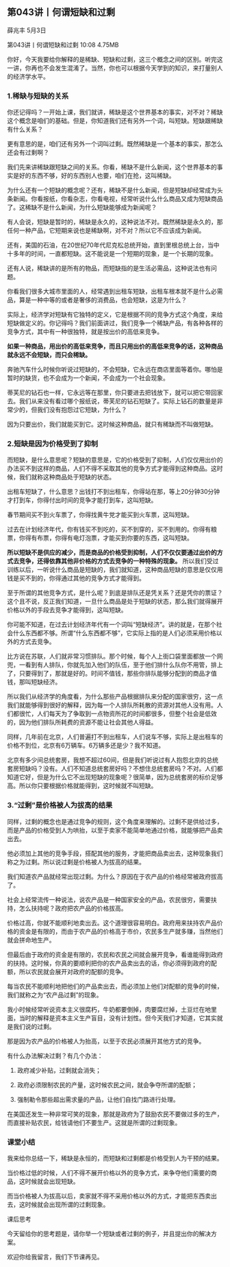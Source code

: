 

## 第043讲丨何谓短缺和过剩


薛兆丰
5月3日

第043讲丨何谓短缺和过剩
10:08 4.75MB


你好，今天我要给你解释的是稀缺、短缺和过剩，这三个概念之间的区别。听完这一讲，你再也不会发生混淆了。当然，你也可以根据今天学到的知识，来打量别人的经济学水平。

### 1.稀缺与短缺的关系

你还记得吗？一开始上课，我们就讲，稀缺是这个世界基本的事实，对不对？稀缺这个概念是咱们的基础。但是，你知道我们还有另外一个词，叫短缺。短缺跟稀缺有什么关系？

更有意思的是，咱们还有另外一个词叫过剩。既然稀缺是一个基本的事实，那怎么还会有过剩啊？

我们先来讲稀缺跟短缺之间的关系。你看，稀缺不是什么新闻，这个世界基本的事实是好的东西不够，好的东西别人也要，咱们在抢，这叫稀缺。

为什么还有一个短缺的概念呢？还有，稀缺不是什么新闻，但是短缺却经常成为头条新闻。你看报纸，你看杂志，你看电视，经常听说什么什么商品又成为短缺商品了。这稀缺不是什么新闻，为什么短缺能够成为新闻呢？

有人会说，短缺是暂时的，稀缺是永久的，这种说法不对。既然稀缺是永久的，那任何一种产品，它短期来说也是稀缺啊，对不对？所以它不应该成为新闻。

还有，美国的石油，在20世纪70年代尼克松总统开始，直到里根总统上台，当中十多年的时间，一直都短缺。这不能说是一个短期的现象，是一个长期的现象。

还有人说，稀缺讲的是所有的物品，而短缺指的是生活必需品，这种说法也有问题。

你看我们很多大城市里面的人，经常遇到出租车短缺，出租车根本就不是什么必需品，算是一种中等的或者是奢侈的消费品，也会短缺，这是为什么？

实际上，经济学对短缺有它独特的定义，它是根据不同的竞争方式这个角度，来给短缺做定义的。你记得吗？我们前面讲过，我们竞争一个稀缺产品，有各种各样的竞争方式，其中有一种很独特，就是按出价的高低来竞争。

**如果一种商品，用出价的高低来竞争，而且只用出价的高低来竞争的话，这种商品就永远不会短缺，而只会稀缺。**

奔驰汽车什么时候你听说过短缺的，不会短缺，它永远在商店里面等着你。哪怕是暂时的缺货，也不会成为一个新闻，不会成为一个社会现象。

蒂芙尼的钻石也一样，它永远等在那里，你只要进去把钱放下，就可以把它带回家去。我们从来没有看过哪个报纸说，蒂芙尼的钻石短缺了。实际上钻石的数量是非常少的，但我们没有抱怨过它短缺，为什么？

因为只要出价，我们就能买到它。这时候这种商品，就只有稀缺而不叫做短缺。

### 2.短缺是因为价格受到了抑制

而短缺，是什么意思呢？短缺的意思是，它的价格受到了抑制，人们仅仅用出价的办法买不到这样的商品，人们不得不采取其他的竞争方式才能得到这种商品。这时候，我们就称这种商品处于短缺的状态。

出租车短缺了，什么意思？出钱打不到出租车，你得站在那，等上20分钟30分钟才打到车，你得付出时间的竞争才能打到车，这叫短缺。

春节期间买不到火车票了，你得找黄牛党才能买到火车票，这叫短缺。

过去在计划经济年代，你有钱买不到吃的，买不到穿的，买不到用的。你得有粮票，你得有布票，你得有电灯泡票，才能买到你要的东西，这叫短缺。

**所以短缺不是供应的减少，而是商品的价格受到抑制，人们不仅仅要通过出价的方式去竞争，还得依靠其他非价格的方式去竞争的一种特殊的现象。** 所以我们受过训练以后，一听说什么商品是短缺的，我们就知道，这种商品短缺的意思是仅仅用钱是买不到的，你得通过其他的竞争方式才能得到。

至于所谓的其他竞争方式，是什么呢？到底是排队还是凭关系？还是凭你的票证？这个且不说，反正我们知道，一旦什么商品是处于短缺的状态，那么我们就得展开价格以外的手段去竞争才能得到，这叫短缺。

你可能不知道，在过去计划经济年代有一个词叫“短缺经济”。讲的就是，在那个社会什么东西都不够。所谓“什么东西都不够”，它实际上指的是人们必须采用价格以外的方式去竞争。

比方说在苏联，人们就非常习惯排队。那个时候，每个人上街口袋里面都放一个网兜，一看到有人排队，你就先加入他们的队伍，至于他们排什么队你不用管，排上了，只要得到了，那就是好的。时间不值钱，那些你排队能够分配到的商品才值钱，那叫短缺经济。

所以我们从经济学的角度看，为什么那些产品根据排队来分配的国家很穷，这一点我们就能够得到很好的解释，因为每一个人排队所耗散的资源对其他人没有用。人们都很忙，人们每天为了争取到一点物资所花的时间都很多，但整个社会是低效的，因为他们排队所耗费的资源不能让社会其他人得益。

同样，几年前在北京，人们普遍打不到出租车，人们说车不够，实际上是出租车的价格不到位，北京有6万辆车。6万辆多还是少？我不知道。

北京有多少间总统套房，我想不超过60间，但是我们听说过有人抱怨北京的总统套房短缺吗？没有。人们不知道总统套房好吗？不想住总统套房吗？不对。人们都知道它好，但是为什么它不出现短缺的现象呢？很简单，因为总统套房的标价足够高。所以你只要根据价格就能得到，这时候就不叫短缺。

### 3.“过剩”是价格被人为拔高的结果

同样，过剩的概念也是通过竞争的规则，这个角度来理解的。过剩不是供给过多，而是产品的价格受到人为哄抬，以至于卖家不能简单地通过价格，就能够把产品卖出去。

他必须加上其他的竞争手段，搭配其他的服务，才能把商品卖出去，这种现象我们称之为过剩。所以说过剩是价格被人为拔高的结果。

我们知道农产品就经常出现过剩。为什么？原因在于农产品的价格经常被政府拔高了。

社会上经常流传一种说法，说农产品是一种国家安全的产品，农民很穷，需要扶持，怎么扶持呢？政府把农产品的价格拔高。

价格过高，你就不能顺利地卖出去。这个道理很容易明白。政府用来扶持农产品价格的资金是有限的，而由于农产品的价格高于市价，农民多生产就多赚，当然他们就会拼命地生产。

但最后由于政府的资金是有限的，农民和农民之间就会展开竞争，看谁能得到政府的扶持。这时候，你真的要顺利把你的农产品卖出去的话，你必须得到政府的配额，所以农民就会展开对政府的配额的竞争。

每当农民不能顺利地把他们的产品卖出去，而必须加上他们对配额的竞争的时候，我们就称之为“农产品过剩”的现象。

我小时候经常听说资本主义很腐朽，牛奶都要倒掉，肉要腐烂掉，土豆烂在地里面，当时的解释是资本主义生产盲目，没有计划性。但今天我们才知道，它其实就是我们说的过剩。

那是因为农产品的价格被人为抬高，以至于农民必须展开其他方式的竞争。

有什么办法解决过剩？有几个办法：

1. 政府减少补贴，过剩就会消失；

2. 政府必须限制农民的产量，这时候农民之间，就会争夺所谓的配额；

3. 强制勒令那些超出需求量的产品，让他们自找门路进行处理。

在美国还发生一种非常可笑的现象，那就是政府为了鼓励农民不要做过多的生产，而直接补贴农民，给钱请他们不要生产。这就是所谓的过剩现象。

### 课堂小结

我来给你总结一下，稀缺是永恒的，而短缺和过剩都是价格受到人为干预的结果。

当价格过低的时候，人们不得不展开价格以外的竞争方式，来争夺他们需要的商品，这时候就会出现短缺。

而当价格被人为拔高以后，卖家就不得不采用价格以外的方式，才能把东西卖出去，这时候就会出现所谓的过剩现象。

课后思考

今天留给你的思考题是，请你举一个短缺或者过剩的例子，并且提出你的解决方案。

欢迎你给我留言，我们下节课再见。